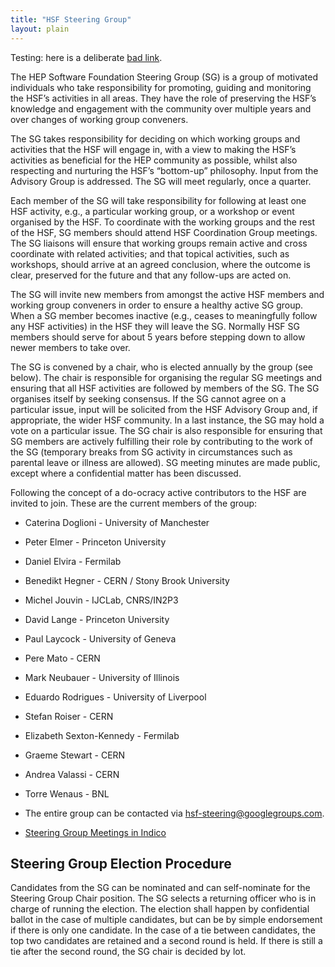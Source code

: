 ```yaml
---
title: "HSF Steering Group"
layout: plain
---
```


Testing: here is a deliberate [bad link](https://i.do.not.exist/void.html).

The HEP Software Foundation Steering Group (SG) is a group of motivated individuals who take responsibility for promoting, guiding and monitoring the HSF’s activities in all areas. They have the role of preserving the HSF’s knowledge and engagement with the community over multiple years and over changes of working group conveners.

The SG takes responsibility for deciding on which working groups and activities that the HSF will engage in, with a view to making the HSF’s activities as beneficial for the HEP community as possible, whilst also respecting and nurturing the HSF’s “bottom-up” philosophy. Input from the Advisory Group is addressed. The SG will meet regularly, once a quarter.

Each member of the SG will take responsibility for following at least one HSF activity, e.g., a particular working group, or a workshop or event organised by the HSF. To coordinate with the working groups and the rest of the HSF, SG members should attend HSF Coordination Group meetings. The SG liaisons will ensure that working groups remain active and cross coordinate with related activities; and that topical activities, such as workshops, should arrive at an agreed conclusion, where the outcome is clear, preserved for the future and that any follow-ups are acted on.

The SG will invite new members from amongst the active HSF members and working group conveners in order to ensure a healthy active SG group. When a SG member becomes inactive (e.g., ceases to meaningfully follow any HSF activities) in the HSF they will leave the SG. Normally HSF SG members should serve for about 5 years before stepping down to allow newer members to take over.

The SG is convened by a chair, who is elected annually by the group (see below). The chair is responsible for organising the regular SG meetings and ensuring that all HSF activities are followed by members of the SG. The SG organises itself by seeking consensus. If the SG cannot agree on a particular issue, input will be solicited from the HSF Advisory Group and, if appropriate, the wider HSF community. In a last instance, the SG may hold a vote on a particular issue.  The SG chair is also responsible for ensuring that SG members are actively fulfilling their role by contributing to the work of the SG (temporary breaks from SG activity in circumstances such as parental leave or illness are allowed).  SG meeting minutes are made public, except where a confidential matter has been discussed.

Following the concept of a do-ocracy active contributors to the HSF are invited to join. These are the current members of the group:

* Caterina Doglioni - University of Manchester
* Peter Elmer - Princeton University
* Daniel Elvira - Fermilab
* Benedikt Hegner - CERN / Stony Brook University
* Michel Jouvin - IJCLab, CNRS/IN2P3
* David Lange - Princeton University
* Paul Laycock - University of Geneva
* Pere Mato - CERN
* Mark Neubauer - University of Illinois
* Eduardo Rodrigues - University of Liverpool
* Stefan Roiser - CERN
* Elizabeth Sexton-Kennedy - Fermilab
* Graeme Stewart - CERN
* Andrea Valassi - CERN
* Torre Wenaus - BNL

* The entire group can be contacted via <hsf-steering@googlegroups.com>.
* [Steering Group Meetings in Indico](https://indico.cern.ch/category/10692/)

## Steering Group Election Procedure

Candidates from the SG can be nominated and can self-nominate for the Steering
Group Chair position. The SG selects a returning officer who is in charge of
running the election. The election shall happen by confidential ballot in the
case of multiple candidates, but can be by simple endorsement if there is only
one candidate. In the case of a tie between candidates, the top two candidates
are retained and a second round is held. If there is still a tie after the
second round, the SG chair is decided by lot.
